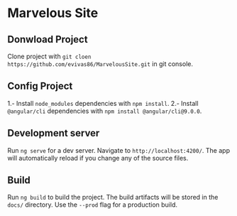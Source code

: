 # Marvelous Site

## Donwload Project

Clone project with `git cloen https://github.com/evivas86/MarvelousSite.git` in git console.

## Config Project

1.- Install `node_modules` dependencies with `npm install`.
2.- Install `@angular/cli` dependencies with `npm install @angular/cli@9.0.0`.

## Development server

Run `ng serve` for a dev server. Navigate to `http://localhost:4200/`. The app will automatically reload if you change any of the source files.

## Build

Run `ng build` to build the project. The build artifacts will be stored in the `docs/` directory. Use the `--prod` flag for a production build.
